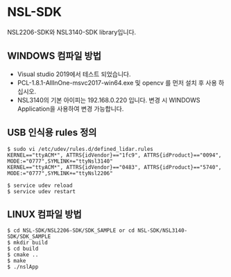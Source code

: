 # NSL-SDK
NSL2206-SDK와 NSL3140-SDK library입니다.

## WINDOWS 컴파일 방법
- Visual studio 2019에서 테스트 되었습니다.
- PCL-1.8.1-AllInOne-msvc2017-win64.exe 및 opencv 를 먼저 설치 후 사용 하십시오.
- NSL3140의 기본 아이피는 192.168.0.220 입니다. 변경 시 WINDOWS Application을 사용하여 변경 가능합니다.

## USB 인식용 rules 정의
```
$ sudo vi /etc/udev/rules.d/defined_lidar.rules
KERNEL=="ttyACM*", ATTRS{idVendor}=="1fc9", ATTRS{idProduct}=="0094", MODE:="0777",SYMLINK+="ttyNsl3140"
KERNEL=="ttyACM*", ATTRS{idVendor}=="0483", ATTRS{idProduct}=="5740", MODE:="0777",SYMLINK+="ttyNsl2206"

$ service udev reload
$ service udev restart
```

## LINUX 컴파일 방법
```
$ cd NSL-SDK/NSL2206-SDK/SDK_SAMPLE or cd NSL-SDK/NSL3140-SDK/SDK_SAMPLE
$ mkdir build
$ cd build
$ cmake ..
$ make
$ ./nslApp
```

